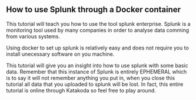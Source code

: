 ## How to use Splunk through a Docker container
This tutorial will teach you how to use the tool splunk enterprise. Splunk is a monitoring tool used by many companies in order to analyse data comming from various systems.  

Using docker to set up splunk is relatively easy and does not require you to install unecessary software on you machine.

This tutorial will give you an insight into how to use splunk with some basic data.  Remember that this instance of Splunk is entirely EPHEMERAL which is to say it will not remember anything you put in, when you close this tutorial all data that you uploaded to splunk will be lost.  In fact, this entire tutorial is online through Katakoda so feel free to play around.
